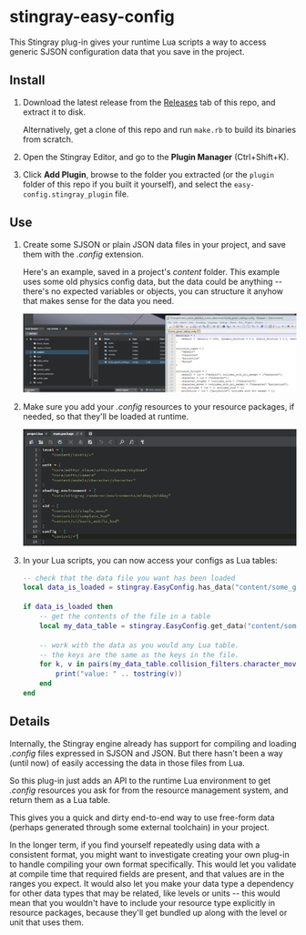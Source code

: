 # stingray-easy-config

This Stingray plug-in gives your runtime Lua scripts a way to access generic SJSON configuration data that you save in the project.

## Install

1.	Download the latest release from the [Releases](/bbor/stingray-easy-config/releases) tab of this repo, and extract it to disk.

	Alternatively, get a clone of this repo and run `make.rb` to build its binaries from scratch.

2.	Open the Stingray Editor, and go to the **Plugin Manager** (Ctrl+Shift+K).

3.	Click **Add Plugin**, browse to the folder you extracted (or the `plugin` folder of this repo if you built it yourself), and select the `easy-config.stingray_plugin` file.

## Use

1.	Create some SJSON or plain JSON data files in your project, and save them with the *.config* extension.

	Here's an example, saved in a project's *content* folder. This example uses some old physics config data, but the data could be anything -- there's no expected variables or objects, you can structure it anyhow that makes sense for the data you need.

	![](readme_images/generic_config.png)

2.	Make sure you add your *.config* resources to your resource packages, if needed, so that they'll be loaded at runtime.

	![](readme_images/package.png)

3.	In your Lua scripts, you can now access your configs as Lua tables:

	```lua
	-- check that the data file you want has been loaded
	local data_is_loaded = stingray.EasyConfig.has_data("content/some_generic_settings")

	if data_is_loaded then
	    -- get the contents of the file in a table
	    local my_data_table = stingray.EasyConfig.get_data("content/some_generic_settings")

	    -- work with the data as you would any Lua table.
		-- the keys are the same as the keys in the file.
	    for k, v in pairs(my_data_table.collision_filters.character_mover.collides_with_all_except) do
	        print("value: " .. tostring(v))
	    end
	end
	```

## Details

Internally, the Stingray engine already has support for compiling and loading *.config* files expressed in SJSON and JSON. But there hasn't been a way (until now) of easily accessing the data in those files from Lua.

So this plug-in just adds an API to the runtime Lua environment to get *.config* resources you ask for from the resource management system, and return them as a Lua table.

This gives you a quick and dirty end-to-end way to use free-form data (perhaps generated through some external toolchain) in your project.

In the longer term, if you find yourself repeatedly using data with a consistent format, you might want to investigate creating your own plug-in to handle compiling your own format specifically. This would let you validate at compile time that required fields are present, and that values are in the ranges you expect. It would also let you make your data type a dependency for other data types that may be related, like levels or units -- this would mean that you wouldn't have to include your resource type explicitly in resource packages, because they'll get bundled up along with the level or unit that uses them.
